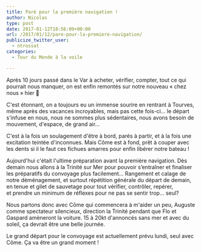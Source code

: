 ```yaml
---
title: Paré pour la première navigation !
author: Nicolas
type: post
date: 2017-01-12T18:56:09+00:00
url: /2017/01/12/pare-pour-la-premiere-navigation/
publicize_twitter_user:
  - ntrossat
categories:
  - Tour du Monde à la voile

---
```

Après 10 jours passé dans le Var à acheter, vérifier, compter, tout ce qui pourrait nous manquer, on est enfin remontés sur notre nouveau « chez nous » hier 🙂

C'est étonnant, on a toujours eu un immense sourire en rentrant à Tourves, même après des vacances incroyables, mais pas cette fois-ci... le départ s'infuse en nous, nous ne sommes plus sédentaires, nous avons besoin de mouvement, d'espace, de grand air...

C'est à la fois un soulagement d'être à bord, parés à partir, et à la fois une excitation teintée d'inconnues. Mais Côme est à fond, prêt à couper avec les dents si il le faut ces fichues amarres pour enfin libérer notre bateau !

Aujourd'hui c'était l'ultime préparation avant la première navigation. Dès demain nous allons à la Trinité sur Mer pour pouvoir s’entraîner et finaliser les préparatifs du convoyage plus facilement... Rangement et calage de notre déménagement, et surtout répétition générale du départ de demain, en tenue et gilet de sauvetage pour tout vérifier, contrôler, repérer, et prendre un minimum de réflexes pour ne pas se sentir trop... seul?

Nous partons donc avec Côme qui commencera à m'aider un peu, Auguste comme spectateur silencieux, direction la Trinité pendant que Flo et Gaspard amèneront la voiture. 15 à 20kt d'annoncés sans mer et avec du soleil, ça devrait être une belle journée.

Le grand départ pour le convoyage est actuellement prévu lundi, seul avec Côme. Ça va être un grand moment !